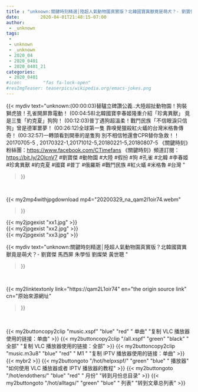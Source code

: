 ```yaml
---
title : "unknown:關鍵時刻精選│陸超人氣動物園真實版？北韓國寶異獸竟是萌犬？- 劉寶傑 馬西屏 朱學恒 劉燦榮  黃世聰 "
date:        2020-04-01T21:48:15-07:00
author:
 - _unknown
tags:
 - 
 - unknown
 - _unknown
 - 2020_04
 - 2020_0401
 - 2020_0401_21
categories:
 - 2020_0401
#icon:        "fas fa-lock-open"
#resImgTeaser: teaserpics/wikipedia.org/emacs-jokes.png
---
```







{{< mydiv text="unknown:(00:00:03)替驢立碑讚公義..大陸超扯動物園！狗裝獅虎狼！孔雀開屏靠電動！ (00:04:58)北韓國寶李春姬隆重介紹「珍禽異獸」 竟是三隻「約克夏」狗狗！ (00:12:03)普丁遇狗超溫柔！戰鬥民族「不信眼淚只信狗」曾是德軍噩夢！ (00:26:12)全球第一隻 靠嗅覺獵殺紅火蟻的台灣米格魯傳奇！ (00:32:57)一轉頭看到開車的是隻狗 別不相信牠還會CPR替你急救！！  20170705-5 , 20170322-1,20171012-5,20180221-5,20180807-5  《關鍵時刻》粉絲團：https://www.facebook.com/CTimefans 《關鍵時刻》頻道訂閱：https://bit.ly/2OlcnV7  #劉寶傑 #動物園 #大陸 #假扮 #狗 #孔雀 #北韓 #李春姬 #珍禽異獸 #約克夏 #國寶 #普丁 #俄羅斯 #戰鬥民族 #紅火蟻 #米格魯 #台灣 "
>}}
<br>


{{< my2mp4withjpgdownload mp4="20200329_na_qam2l1oir74.webm"
>}}

{{< my2jpgexist "xx1.jpg" >}}<br>
{{< my2jpgexist "xx2.jpg" >}}<br>
{{< my2jpgexist "xx3.jpg" >}}<br>



{{< mydiv text="unknown:關鍵時刻精選│陸超人氣動物園真實版？北韓國寶異獸竟是萌犬？- 劉寶傑 馬西屏 朱學恒 劉燦榮  黃世聰 "
>}}
<br>

{{< my2linktextonly link="https://qam2L1oir74"
en="the origin source link" cn="原始來源網址"
>}}


<br>


{{< my2buttoncopy2clip "music.xspf"        "blue"   "red"    " 单曲"  "复制 VLC 播放器使用的链接：单曲" >}} {{< my2buttoncopy2clip "/all.xspf"         "green"  "black"  " 全部"  "复制 VLC 播放器使用的链接：全部" >}} {{< my2buttoncopy2clip "music.m3u8"        "blue"   "red"    " M1 "    "复制 IPTV 播放器使用的链接：单曲" >}} {{< mybr2 >}} {{< my2buttongoto      "/hot/helpxspf/"    "green"  "blue"   " 播放器" "如何使用 VLC 播放器或者 IPTV 播放器的教程" >}} {{< my2buttongoto      "/hot/endothers/"   "blue"   "red"    " 月份"   "转到月份总目录" >}} {{< my2buttongoto      "/hot/alltags/"     "green"  "blue"   " 列表"   "转到文章总列表" >}} 
